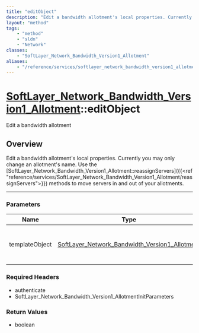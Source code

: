 ```yaml
---
title: "editObject"
description: "Edit a bandwidth allotment's local properties. Currently you may only change an allotment's name. Use the [SoftLayer_Net... "
layout: "method"
tags:
    - "method"
    - "sldn"
    - "Network"
classes:
    - "SoftLayer_Network_Bandwidth_Version1_Allotment"
aliases:
    - "/reference/services/softlayer_network_bandwidth_version1_allotment/editObject"
---
```

# [SoftLayer_Network_Bandwidth_Version1_Allotment](/reference/services/SoftLayer_Network_Bandwidth_Version1_Allotment)::editObject


Edit a bandwidth allotment


## Overview 
Edit a bandwidth allotment's local properties. Currently you may only change an allotment's name. Use the [SoftLayer_Network_Bandwidth_Version1_Allotment::reassignServers]({{<ref "reference/services/SoftLayer_Network_Bandwidth_Version1_Allotment/reassignServers">}}) methods to move servers in and out of your allotments. 

-----

### Parameters 
|Name | Type | Description |
| --- | --- | --- |
|templateObject| <a href='/reference/datatypes/SoftLayer_Network_Bandwidth_Version1_Allotment'>SoftLayer_Network_Bandwidth_Version1_Allotment </a>| A skeleton SoftLayer_Network_Bandwidth_Version1_Allotment object with only the properties defined that you wish to change. Unchanged properties are left alone.|


### Required Headers
* authenticate
* SoftLayer_Network_Bandwidth_Version1_AllotmentInitParameters


### Return Values
* boolean




